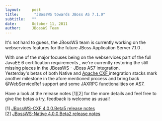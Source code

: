 ```yaml
---
layout:     post
title:       "JBossWS towards JBoss AS 7.1.0"
subtitle:   ""
date:       October 11, 2011
author:     JBossWS Team
---
```



It&#39;s not hard to guess, the JBossWS team is currently working on the 
webservices features
 for the future 
JBoss Application Server 7.1.0
.  

With one of the major focuses being on the webservices part of the 
full JavaEE 6 certification requirements
, we&#39;re currently restoring the still missing pieces in the JBossWS - JBoss AS7 integration.  
Yesterday&#39;s betas of both 
Native
 and [
Apache CXF
](http://cxf.apache.org)
 integration
 stacks mark another milestone in the afore mentioned process and bring back 
@WebServiceRef support 
and 
some JAXRPC functionalities
 on AS7.  

Have a look at the release notes [1][2] for the more details and feel free to give the betas a try, feedback is welcome as usual!  

[1] [JBossWS-CXF 4.0.0.Beta5 release notes](https://issues.jboss.org/secure/ReleaseNote.jspa?projectId=12310050&amp;version=12318291)  
[2] [JBossWS-Native 4.0.0.Beta2 release notes](https://issues.jboss.org/secure/ReleaseNote.jspa?projectId=12310050&amp;version=12318292)





